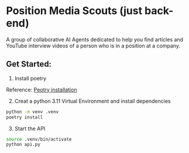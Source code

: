 # Position Media Scouts (just back-end)

A group of collaborative AI Agents dedicated to help you find articles and YouTube interview videos of a person who is in a position at a company.

## Get Started:

1. Install poetry

Reference: [Peotry installation](https://python-poetry.org/docs/#installing-with-the-official-installer)

2. Creat a python 3.11 Virtual Environment and install dependencies

```bash
python -m venv .venv
poetry install
```

3. Start the API

```bash
source .venv/bin/activate
python api.py
```
